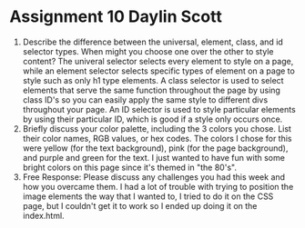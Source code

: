 # Assignment 10 Daylin Scott
1. Describe the difference between the universal, element, class, and id selector types. When
might you choose one over the other to style content?
The univeral selector selects every element to style on a page, while an element selector selects specific types of element on a page to style such as only h1 type elements. A class selector is used to select elements that serve the same function throughout the page by using class ID's so you can easily apply the same style to different divs throughout your page. An ID selector is used to style particular elements by using their particular ID, which is good if a style only occurs once.
2. Briefly discuss your color palette, including the 3 colors you chose. List their color names, RGB
values, or hex codes.
The colors I chose for this were yellow (for the text background), pink (for the page background), and purple and green for the text. I just wanted to have fun with some bright colors on this page since it's themed in "the 80's".
3. Free Response: Please discuss any challenges you had this week and how you overcame them.
I had a lot of trouble with trying to position the image elements the way that I wanted to, I tried to do it on the CSS page, but I couldn't get it to work so I ended up doing it on the index.html.
